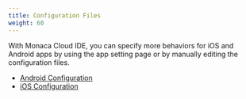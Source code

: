 ```yaml
---
title: Configuration Files
weight: 60
---
```


With Monaca Cloud IDE, you can specify more behaviors for iOS and
Android apps by using the app setting page or by manually editing the
configuration files.

- [Android Configuration](android_configuration)
- [iOS Configuration](ios_configuration)
